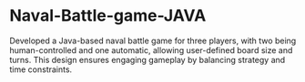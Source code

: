 # Naval-Battle-game-JAVA
Developed a Java-based naval battle game for three players, with two being human-controlled and one automatic, allowing user-defined board size and turns. This design ensures engaging gameplay by balancing strategy and time constraints.
